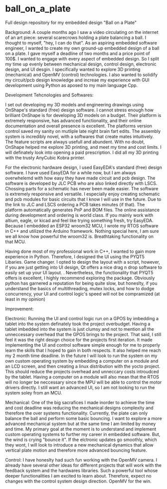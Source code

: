 # ball_on_a_plate
Full design repository for my embedded design "Ball on a Plate"

Background: 
A couple months ago I saw a video circulating on the internet of an art piece: several scarecrows holding a plate balancing a ball. I thought to myself, "hey, I can do that". As an aspiring embedded software engineer, I wanted to create my own ground-up embedded design of a ball on a plate. I gave myself a deadline of two months and a price point of 100$. I wanted to engage with every aspect of embedded design. So I split my time up evenly between mechanical design, control design, electronic design, and UI desgin. I specifically wanted to explore 3D printing (mechanical) and OpenMV (control) technologies. I also wanted to solidify my circuit/pcb design knowledge and increae my experience with GUI development using Python as aposed to my main language Cpp. 

Development Tehcnologies and Softwares: 

I set out developing my 3D models and engineering drawings using OnShape's standard (free) design software. I cannot stress enough how brilliant OnShape is for developing 3D models on a budget. Their platform is extremely responsive, has advanced functionality, and their online documentation and overall presence is excellent. The platforms version control saved my sanity on mutliple late night brain fart edits. The assembly system is incredibly novel, with a softwares that create mates intuitively. The feature scripts are always usefull and abundent. With no doubt, OnShape helped me explore 3D printing, and meet my time and cost limits. I will definately look into opening a paid prescription. I did all my 3D printing with the trusty AnyCubic Kobra printer. 

For the electronic hardware design, I used EasyEDA's standard (free) design software. I have used EasyEDA for a while now, but I am always overwhelemd with how easy they have made circuit and pcb design. The software is developed by JLC PCB who are also linked directly with LSCS. Chossing parts for a schematic has never been made easier. The software is extremely responsive and versatile. I especially enjoy creating schematic and pcb modules for basic circuits that I know I will use in the future. Due to the link to JLC and LSCS ordering a PCB takes minutes (if that). The platform automatically generates PnP and BOM files. The online assistance during development and ordering is world class. If you mainly work with altium, eagle, or kicad and feel like trying something fresh, try EasyEDA. Because I embedded an ESP32 wroom32 MCU, I wrote my RTOS software in C++ and utilized the Arduino framework. Nothing special here, I am sure we all know how powerful the wroom32 is. Breathtaking functionality on that MCU. 

Having done most of my professional work in C++, I wanted to gain more experience in Python. Therefore, I designed the UI using the PYQT5 Libaries. Game changer. I opted to design the layout with a script, however, if you are just getting into UI design, Qt offers a nice drag n drop software to easily set up your UI layout. . Nevertheless, the functionality that PYQT5 offers is excellent, I highly recommend exploring the package. Obviously python has garnered a reputation for being quite slow, but honeslty, if you understand the basics of multithreading, mutex locks, and how to dodge concurrency, your UI and control logic's speed will not be compramized (at least in my opinion) 

Improvement: 

Electronic: 
Running the UI and control logic run on a GPOS by imbedding a tablet into the system definately took the project overbudget. Having a tablet imbedded into the system is just clumsy and not to mention all the unneccessary overhead that the GPOS brings to the project. That said, I still feel it was the right design choice for the projects first iteration. It made implementing the UI and control software simple enough for me to properly learn the skills that I hoped to gain in both respects. It also helped me reach my 2 month time deadline. In the future I will look to run the system on my own custom operating system by embedding a computer on a module and an LCD screen, and then creating a linux distribution with the yocto project. This should reduce the projects overhead and unneccary costs introudced by the tablet. Having a computer on a module will also mean that the RTOS will no longer be neccessary since the MPU will be able to control the motor drivers directly. I still want an advanced UI, so I am not looking to run the system soley from an MCU. 

Mechanical: 
One of the big sacrafices I made inorder to achieve the time and cost deadline was reducing the mechanical designs complexity and therefore the over systems functionality. Currently, the plate can only balance the ball and perform some basic bouncing. I want to explore a more advanced mechanical system but at the same time I am limited by money and time. My primary goal at the moment is to understand and implement custom operating systems to further my career in embedded software. But, the wind is crying "bounce it". If the elctronic updates go smoothly, which they wont, I will look to introduce a new mechanical dynamics that allow vertical plate motion and therefore more advanced bouncing feature. 

Control: 
I have honeslty had such fun working with the OpenMV camera. I already have several other ideas for different projects that will work with the feedback system and the hardwares libraries. Such a powerful tool whose deeper functionalities I am excited to learn about. Therefore, expect no changes with the control system design direction. OpenMV for the win. 

